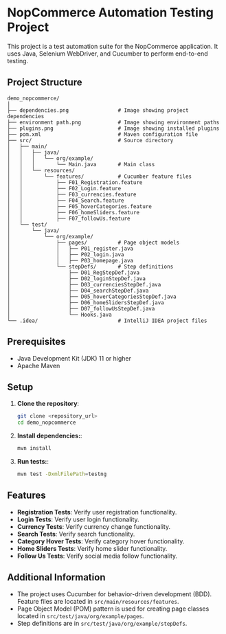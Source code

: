 # NopCommerce Automation Testing Project

This project is a test automation suite for the NopCommerce application. It uses Java, Selenium WebDriver, and Cucumber to perform end-to-end testing.

## Project Structure

``` 
demo_nopcommerce/
│
├── dependencies.png                # Image showing project dependencies
├── environment path.png            # Image showing environment paths
├── plugins.png                     # Image showing installed plugins
├── pom.xml                         # Maven configuration file
├── src/                            # Source directory
│   ├── main/
│   │   ├── java/
│   │   │   └── org/example/
│   │   │       └── Main.java       # Main class
│   │   └── resources/
│   │       └── features/           # Cucumber feature files
│   │           ├── F01_Registration.feature
│   │           ├── F02_Login.feature
│   │           ├── F03_currencies.feature
│   │           ├── F04_Search.feature
│   │           ├── F05_hoverCategories.feature
│   │           ├── F06_homeSliders.feature
│   │           ├── F07_followUs.feature
│   └── test/
│       └── java/
│           └── org/example/
│               ├── pages/          # Page object models
│               │   ├── P01_register.java
│               │   ├── P02_login.java
│               │   ├── P03_homepage.java
│               └── stepDefs/       # Step definitions
│                   ├── D01_RegStepDef.java
│                   ├── D02_loginStepDef.java
│                   ├── D03_currenciesStepDef.java
│                   ├── D04_searchStepDef.java
│                   ├── D05_hoverCategoriesStepDef.java
│                   ├── D06_homeSlidersStepDef.java
│                   ├── D07_followUsStepDef.java
│                   └── Hooks.java
└── .idea/                          # IntelliJ IDEA project files
```


## Prerequisites

- Java Development Kit (JDK) 11 or higher
- Apache Maven

## Setup

1. **Clone the repository**:
   ```bash
   git clone <repository_url>
   cd demo_nopcommerce
   ```

2. **Install dependencies:**:
    ```bash
    mvn install
    ```

3. **Run tests:**:

    ```bash
    mvn test -DxmlFilePath=testng
    ```

    

## Features

- **Registration Tests**: Verify user registration functionality.
- **Login Tests**: Verify user login functionality.
- **Currency Tests**: Verify currency change functionality.
- **Search Tests**: Verify search functionality.
- **Category Hover Tests**: Verify category hover functionality.
- **Home Sliders Tests**: Verify home slider functionality.
- **Follow Us Tests**: Verify social media follow functionality.

## Additional Information

- The project uses Cucumber for behavior-driven development (BDD). Feature files are located in `src/main/resources/features`.
- Page Object Model (POM) pattern is used for creating page classes located in `src/test/java/org/example/pages`.
- Step definitions are in `src/test/java/org/example/stepDefs`.